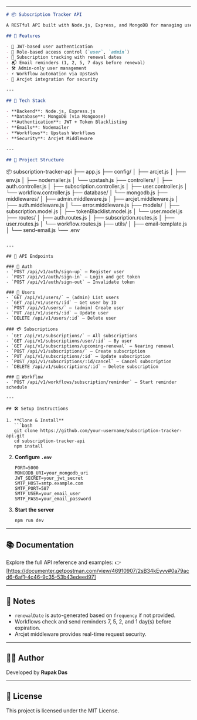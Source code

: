 
---

```md
# 📦 Subscription Tracker API

A RESTful API built with Node.js, Express, and MongoDB for managing user subscriptions and sending automated renewal reminders via email.

## 🚀 Features

- 🔐 JWT-based user authentication
- 👤 Role-based access control (`user`, `admin`)
- 📅 Subscription tracking with renewal dates
- 📬 Email reminders (1, 2, 5, 7 days before renewal)
- 🛠️ Admin-only user management
- ⚡ Workflow automation via Upstash
- 🧠 Arcjet integration for security

---

## 🧱 Tech Stack

- **Backend**: Node.js, Express.js
- **Database**: MongoDB (via Mongoose)
- **Authentication**: JWT + Token Blacklisting
- **Emails**: Nodemailer
- **Workflows**: Upstash Workflows
- **Security**: Arcjet Middleware

---

## 📂 Project Structure

```

📦 subscription-tracker-api
├── app.js
├── config/
│   ├── arcjet.js
│   ├── env.js
│   ├── nodemailer.js
│   └── upstash.js
├── controllers/
│   ├── auth.controller.js
│   ├── subscription.controller.js
│   ├── user.controller.js
│   └── workflow\.controller.js
├── database/
│   └── mongodb.js
├── middlewares/
│   ├── admin.middleware.js
│   ├── arcjet.middleware.js
│   ├── auth.middleware.js
│   └── error.middleware.js
├── models/
│   ├── subscription.model.js
│   ├── tokenBlacklist.model.js
│   └── user.model.js
├── routes/
│   ├── auth.routes.js
│   ├── subscription.routes.js
│   ├── user.routes.js
│   └── workflow\.routes.js
├── utils/
│   ├── email-template.js
│   └── send-email.js
└── .env

````

---

## 📌 API Endpoints

### 🧑 Auth
- `POST /api/v1/auth/sign-up` – Register user
- `POST /api/v1/auth/sign-in` – Login and get token
- `POST /api/v1/auth/sign-out` – Invalidate token

### 👤 Users
- `GET /api/v1/users/` – (admin) List users
- `GET /api/v1/users/:id` – Get user by ID
- `POST /api/v1/users/` – (admin) Create user
- `PUT /api/v1/users/:id` – Update user
- `DELETE /api/v1/users/:id` – Delete user

### 💳 Subscriptions
- `GET /api/v1/subscriptions/` – All subscriptions
- `GET /api/v1/subscriptions/user/:id` – By user
- `GET /api/v1/subscriptions/upcoming-renewal` – Nearing renewal
- `POST /api/v1/subscriptions/` – Create subscription
- `PUT /api/v1/subscriptions/:id` – Update subscription
- `POST /api/v1/subscriptions/:id/cancel` – Cancel subscription
- `DELETE /api/v1/subscriptions/:id` – Delete subscription

### 🔁 Workflow
- `POST /api/v1/workflows/subscription/reminder` – Start reminder schedule

---

## 🛠️ Setup Instructions

1. **Clone & Install**
   ```bash
   git clone https://github.com/your-username/subscription-tracker-api.git
   cd subscription-tracker-api
   npm install
````

2. **Configure `.env`**

   ```env
   PORT=5000
   MONGODB_URI=your_mongodb_uri
   JWT_SECRET=your_jwt_secret
   SMTP_HOST=smtp.example.com
   SMTP_PORT=587
   SMTP_USER=your_email_user
   SMTP_PASS=your_email_password
   ```

3. **Start the server**

   ```bash
   npm run dev
   ```

---

## 📚 Documentation

Explore the full API reference and examples:
👉 [https://documenter.getpostman.com/view/46910907/2sB34kEyvy#0a79acd6-6af1-4c46-9c35-53b43edeed97]

---

## 🧠 Notes

* `renewalDate` is auto-generated based on `frequency` if not provided.
* Workflows check and send reminders 7, 5, 2, and 1 day(s) before expiration.
* Arcjet middleware provides real-time request security.

---

## 🧑‍💻 Author

Developed by **Rupak Das**

---

## 📄 License

This project is licensed under the MIT License.

```
